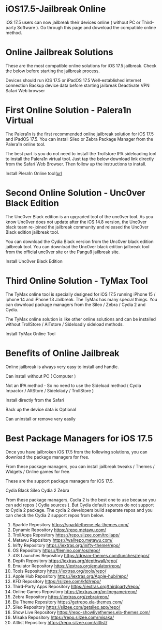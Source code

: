 # iOS17.5-Jailbreak Online

iOS 17.5 users can now jailbreak their devices online ( without PC or Third-party Software ). Go through this page and download the compatible online method.

# Online Jailbreak Solutions

These are the most compatible online solutions for iOS 17.5 jailbreak. Check the below before starting the jailbreak process.

Devices should run iOS 17.5 or iPadOS 17.5
Well-established internet connection
Backup device data before starting jailbreak
Deactivate VPN 
Safari Web browser


# First Online Solution - Palera1n Virtual 

The Palera1n is the first recommended online jailbreak solution for iOS 17.5 and iPadOS 17.5. You can install Sileo or Zebra Package Manager from the Palera1n online tool. 

The best part is you do not need to install the Trollstore IPA sideloading tool to install the Palera1n virtual tool. Just tap the below download link directly from the Safari Web Browser. Then follow up the instructions to install.

Install Plera1n Online tool([url](https://download.pangu8.com/install/palerain-virtual/17-4/)


# Second Online Solution - Unc0ver Black Edition 

The Unc0ver Black edition is an upgraded tool of the unc0ver tool. As you know Unc0ver does not update after the iOS 14.8 version, the Unc0ver black team re-joined the jailbreak community and released the Unc0ver Black edition jailbreak tool.

You can download the Cydia Black version from the Unc0ver black edition jailbreak tool. You can download the Unc0ver black edition jailbreak tool from the official unc0ver site or the Pangu8 jailbreak site.

Install Unc0ver Black Edition 


# Third Online Solution - TyMax Tool

The TyMax online tool is specially designed for iOS 17.5 running iPhone 15 / iphone 14 and iPhone 13 Jailbreak. The TyMax has many special things. You can download package managers from the Sileo / Zebra / Cydia 2 and Cydia. 

The TyMax online solution is like other online solutions and can be installed without TrollStore  / AlTstore / Sideloadly sideload methods.

Install TyMax Online Tool


# Benefits of Online Jailbreak

Online jailbreak is always very easy to install and handle. 

Can install without PC ( Computer )

Not an IPA method - So no need to use the Sideload method ( Cydia Impactor / AltStore / Sidelolady / TrollStore ) 

Install directly from the Safari

Back up the device data is Optional 

Can uninstall or remove very easily


# Best Package Managers for iOS 17.5

Once you have jailbroken iOS 17.5 from the following solutions, you can download the package managers for free.

From these package managers, you can install jailbreak tweaks / Themes / Widgets / Online games for free.  

These are the support package managers for iOS 17.5.

Cydia Black 
Sileo
Cydia 2
Zebra

From these package managers, Cydia 2 is the best one to use because you can add repos ( Cydia sources ). But Cydia default sources do not support to Cydia 2 package.  The cydia 2 developers build separate repos and you can check the Cydia 2 support repos from below.

 
1. Sparkle Repository
https://sparkletheme.ela-themes.com/
2. Dynamic Repository
https://repo.metawu.com/
3. TrollApps Repository
https://repo.silzee.com/trollapp/
4. Metawu Repository
https://wallrepo.metawu.com/
5. Inifty Repository
https://iextras.org/inifty-theme/repo/
6. OS Repository
https://flemino.com/os/repo/
7. iOS Launches Repository
https://dream-themes.com/lunches/repos/
8. Depth Repository
https://iextras.org/depthwall/repo/
9. Emulator Repository
https://iextras.org/emulator/repo/
10. Tools Repository
https://iextras.org/tools/repo/
11. Apple Hub Repository
https://iextras.org/Apple-hub/repo/
12. KFD Repository
https://silzee.com/kfd/repo/
13. Third-Party Apps Repository
https://iextras.org/thirdparty/repo/
14. Online Games Repository
https://iextras.org/onlinegame/repo/
15. Zebra Repository
https://iextras.org/zebra/repo/
16. Ela Theme Repository
https://getrepo.ela-themes.com/
17. Sileo Repository
https://silzee.com/getsileo.app/repo/
18. Show Live Repository
https://repo-showlivethemes.ela-themes.com/
19. Misaka Repository
https://repo.silzee.com/misaka/
20. Altlist Repository
https://repo.silzee.com/altlist/




